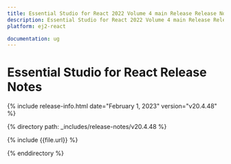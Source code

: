 ```yaml
---
title: Essential Studio for React 2022 Volume 4 main Release Release Notes  
description: Essential Studio for React 2022 Volume 4 main Release Release Notes  
platform: ej2-react

documentation: ug
---
```


# Essential Studio for React  Release Notes  

{% include release-info.html date="February 1, 2023"  version="v20.4.48" %} 

{% directory path: _includes/release-notes/v20.4.48 %}

{% include {{file.url}} %}

{% enddirectory %}


